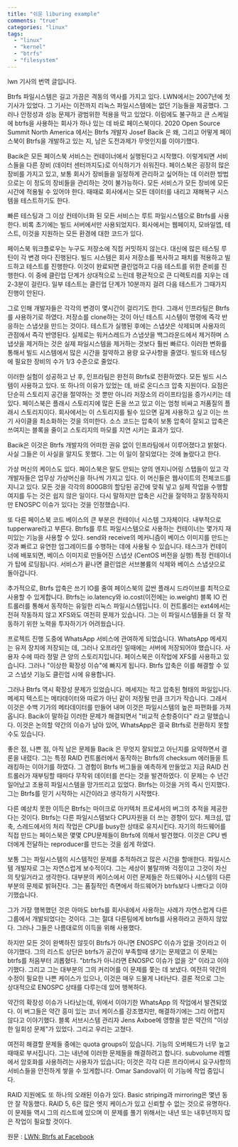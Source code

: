 ```yaml
---
title: "쉬운 liburing example"
comments: "true"
categories: "linux"
tags:
  - "linux"
  - "kernel"
  - "btrfs"
  - "filesystem"
---
```


lwn 기사의 번역 글입니다.

<!-- The Btrfs filesystem has had a long and sometimes turbulent history; LWN first wrote about it in 2007. It offers features not found in any other mainline Linux filesystem, but reliability and performance problems have prevented its widespread adoption. There is at least one company that is using Btrfs on a massive scale, though: Facebook. At the 2020 Open Source Summit North America virtual event, Btrfs developer Josef Bacik described why and how Facebook has invested deeply in Btrfs and where the remaining challenges are. -->

Btrfs 파일시스템은 길고 가끔은 격동의 역사를 가지고 있다. LWN에서는 2007년에 첫 기사가 있었다. 그 기사는 이전까지 리눅스 파일시스템에는 없던 기능들을 제공했다. 그러나 안정성과 성능 문제가 광범위한 적용을 막고 있었다. 이럼에도 불구하고 큰 스케일에 btrfs을 사용하는 회사가 하나 있는 데 바로 페이스북이다. 2020 Open Source Summit North America 에서는 Btrfs 개발자 Josef Bacik 은 왜, 그리고 어떻게 페이스북이 Btrfs을 개발하고 있는 지, 남은 도전과제가 무엇인지를 이야기했다.

<!-- Every Facebook service, Bacik began, runs within a container; among other things, that makes it easy to migrate services between machines (or even between data centers). Facebook has a huge number of machines, so it is impossible to manage them in any sort of unique way; the company wants all of these machines to be as consistent as possible. It should be possible to move any service to any machine at any time. The company will, on occasion, bring down entire data centers to test how well its disaster-recovery mechanisms work. -->

 Bacik은 모든 페이스북 서비스는 컨테이너에서 실행된다고 시작했다. 이렇게되면 서비스들을 다른 장비 (데이터 센터까지도)로 이식하기가 쉬워진다. 페이스북은 굉장히 많은 장비를 가지고 있고, 보통 회사가 장비들을 일정하게 관리하고 싶어하는 데 이러한 방법으로는 이 정도의 장비들을 관리하는 것이 불가능하다. 모든 서비스가 모든 장비에 모든 시간에 적용될 수 있어야 한다. 때때로 회사에서는 모든 데이터를 내리고 재해복구 시스템을 테스트하기도 한다.

<!-- Faster testing and more
All of these containerized services are using Btrfs for their root filesystem. The initial use case within Facebook, though, was for the build servers. The company has a lot of code, implementing the web pages, mobile apps, test suites, and the infrastructure to support all of that. -->

빠른 테스팅과 그 이상
 컨테이너화 된 모든 서비스는 루트 파일시스템으로 Btrfs를 사용한다. 비록 초기에는 빌드 서버에서만 사용되었지다. 회사에서는 웹페이지, 모바일앱, 테스트, 이것을 지원하는 모든 환경에 대한 코드가 있다.

<!-- The Facebook workflow dictates that nobody commits code directly to a repository. Instead, there is a whole testing routine that is run on each change first. The build system will clone the company repository, apply the patch, build the system, and run the tests; once that is done, the whole thing is cleaned up in preparation for the next patch to test. That cleanup phase, as it turns out, is relatively slow, averaging two or three minutes to delete large directory trees full of code. Some tests can take ten minutes to clean up, during which that machine is unavailable to run the next test. -->

 페이스북 워크플로우는 누구도 저장소에 직접 커밋하지 않는다. 대신에 많은 테스팅 루틴이 각 변경 마다 진행된다. 빌드 시스템은 회사 저장소를 복사하고 패치를 적용하고 빌드하고 테스트를 진행한다. 이것이 완료되면 클린업하고 다음 테스트를 위한 준비를 진행한다. 이 중에 클린업 단계가 상대적으로 느린데 평균적으로 큰 디렉토리를 지우는 데 2-3분이 걸린다. 일부 테스트는 클린업 단계가 10분까지 걸려 다음 테스트가 그때가지 진행이 안된다.

<!-- The end result was that developers were finding that it would take hours to get individual changes through the process. So the infrastructure team decided to try using Btrfs. Rather than creating a clone of the repository, the test system just makes a snapshot, which is a nearly instantaneous operation. After the tests are run, the snapshot is deleted, which also appears to be instantaneous from a user-space point of view. There is, of course, a worker thread actually cleaning up the snapshot in the background, but cleaning up a snapshot is a lot faster than removing directories from an ordinary filesystem. This change saves a lot of time in the build system and reduced the capacity requirement — the number of machines needed to do builds and testing — by one-third. -->

 그로 인해 개발자들은 각각의 변경이 몇시간이 걸리기도 한다. 그래서 인프라팀은 Btrfs를 사용하기로 하였다. 저장소를 clone하는 것이 아닌 테스트 시스템이 명령에 즉각 반응하는 스냅샷을 만드는 것이다. 테스트가 실행된 후에는 스냅샷은 삭제되며 사용자의 관점에서 즉각 반영된다. 실제로는 워커스레드가 스냅샷을 백그라운드에서 제거하며 스냅샷을 제거하는 것은 실제 파일시스템을 제거하는 것보다 훨씬 빠르다. 이러한 변화를 통해서 빌드 시스템에서 많은 시간을 절약하고 용량 요구사항을 줄였다. 빌드와 테스팅에 필요한 장비의 수가 1/3 수준으로 줄었다.

<!-- After that experiment worked out so well, the infrastructure team switched fully to Btrfs; the entire build system now uses it. It turns out that there was another strong reason to switch to Btrfs: its support for on-disk compression. The point here is not just saving storage space, but also extending its lifetime. Facebook spends a lot of money on flash storage — evidently inexpensive, low-quality flash storage at that. The company would like this storage to last as long as possible, which implies minimizing the number of write cycles performed. Source code tends to compress well, so compression reduces the number of blocks written considerably, slowing the process of wearing out the storage devices. -->

 이러한 실험이 성공하고 난 후, 인프라팀은 완전히 Btrfs로 전환하였다. 모든 빌드 시스템이 사용하고 있다. 또 하나의 이유가 있었는 데, 바로 온디스크 압축 지원이다. 요점은 단순히 스토리지 공간을 절약하는 것 뿐만 아니라 저장소의 라이프타임을 증가시키는 데 있다. 페이스북은 플래시 스토리지에 많은 돈을 쓰고 있고 이는 엄청 비싸고 저품질의 플래시 스토리지이다. 회사에서는 이 스토리지를 될수 있으면 길게 사용하고 싶고 이는 쓰기 사이클을 최소화하는 것을 의미한다. 소스 코드는 압축이 보통 압축이 잘되고 압축은 쓰여지는 블록을 줄이고 스토리지의 마모를 지연 시키는 효과가 있다.

<!-- This work, Bacik said, was done by the infrastructure team without any sort of encouragement by Facebook's Btrfs developers; indeed, they didn't even know that it was happening. He was surprised by how well it worked in the end. -->

 Bacik은 이것은 Btrfs 개발자의 어떠한 권유 없이 인프라팀에서 이루어졌다고 밝혔다. 사실 그들은 이 사실을 알지도 못했다. 그는 이 일이 잘되었다는 것에 놀랐다고 한다.

<!-- Then, there is the case of virtual machines for developers. Facebook has an "unreasonable amount" of engineering staff, Bacik said; each developer has a virtual machine for their work. These machines contain the entire source code for the web site; it is a struggle to get the whole thing to fit into the 800GB allotted for each and still leave room for some actual work to be done. Once again, compression helps to save the day, and works well, though he did admit that there have been some "ENOSPC issues" (problems that result when the filesystem runs out of available space). -->

 가상 머신의 케이스도 있다. 페이스북은 말도 안되는 양의 엔지니어링 스탭들이 있고 각 개발자들은 업무상 가상머신을 하나씩 가지고 있다. 이 머신들은 웹사이트의 전체코드를 지니고 있다. 모든 것을 각각의 800GB의 할당된 공간에  맞춰 넣고 실제 작업을 수행할 여지를 두는 것은 쉽지 않은 일이다. 다시 말하지만 압축은 시간을 절약하고 잘동작하지만 ENOSPC 이슈가 있다는 것을 인정했습니다.

<!-- Another big part of the Facebook code base is the container system itself, known internally as "tupperware". Containers in this system use Btrfs for the root filesystem, a choice that enables a number of interesting things. The send and receive mechanism can be used both to build the base image and to enable fast, reliable upgrades. When a task is deployed to a container, a snapshot is made of the base image (running a version of CentOS) and the specific container is loaded on top. When that service is done, cleanup is just a matter of deleting the working subvolume and returning to the base snapshot. -->

 또 다른 페이스북 코드 베이스의 큰 부분은 컨테이너 시스템 그자체이다. 내부적으로 tupperware라고 부른다. Btrfs를 루트 파일시스템으로 사용하는 컨테이너는 몇가지 재미있는 기능을 사용할 수 있다. send와 receive의 메커니즘이 베이스 이미지를 만드는 것과 빠르고 유연한 업그레이드를 수행하는 데에 사용될 수 있습니다. 테스크가 컨테이너에 배포되면, 베이스 이미지로 만들어진 스냅샷 (CentOS 버전을 실행) 특정 컨테이너가 탑에 로딩됩니다. 서비스가 끝나면 클린업은 서브볼륨의 삭제와 베이스 스냅샷으로 돌아갑니다.

<!-- Additionally, Btrfs compression once again reduces write I/O, helping Facebook to make the best use of cheap flash drives. Btrfs is also the only Linux filesystem that works with the io.latency and io.cost (formerly io.weight) block I/O controllers. These controllers don't work with ext4 at all, he said, and there are some problems still with XFS; he has not been able to invest the effort to make things work better on those filesystems. -->
추가적으로, Btrfs 압축은 쓰기 IO를 줄여 페이스북의 값싼 플래시 드라이브를 최적으로 사용할 수 있게합니다. Btrfs는  io.latency와 io.cost(이전에는 io.weight) 블록 IO 컨트롤러를 통해서 동작하는 유일한 리눅스 파일시스템입니다. 이 컨트롤러는 ext4에서는 전혀 작동하지 않고 XFS와도 여전히 문제가 있습니다. 그는 이 파일시스템들을 더 잘 작동하기 위한 노력을 투자하기가 어려웠습니다. 

<!-- An in-progress project concerns the WhatsApp service. WhatsApp messages are normally stored on the users' devices, but they must be kept centrally when the user is offline. Given the number of users, that's a fair amount of storage. Facebook is using XFS for this task, but has run into unspecified "weird scalability issues". Btrfs compression can help here as well, and snapshots will be useful for cleaning things up. -->
프로젝트 진행 도중에 WhatsApp 서비스에 관여하게 되었습니다. WhatsApp 메세지는 유저 장치에 저장되는 데, 그러나 오프라인 일때에는 서버에 저장되어야 했습니다. 사용자 수에 따라 정말 큰 양의 스토리지입니다. 페이스북은 이작업에 XFS를 사용하고 있습니다. 그러나 "이상한 확장성 이슈"에 빠지게 됩니다. Btrfs 압축은 이를 해결할 수 있고 스냅샷 기능도 클린업 시에 유용합니다.

<!-- But Btrfs, too, has run into scalability problems with this workload. Messages are tiny, compressed files; they are small enough that the message text is usually stored with the file's metadata rather than in a separate data extent. That leads to filesystems with hundreds of gigabytes of metadata and high levels of fragmentation. These problems have been addressed, Bacik said, and it's "relatively smooth sailing" now. That said, there are still some issues left to be dealt with, and WhatsApp may not make the switch to Btrfs in the end. -->
그러나 Btrfs 역시 확장성 문제가 있었습니다. 메세지는 작고 압축된 형태의 파일입니다. 메세지 텍스트는 메타데이터와 따로가 아닌 같이 저장될 만큼 크기가 작습니다. 그래서 이것은 수백 기가의 메타데이터를 만들어 내며 이것은 파일시스템의 높은 파편화를 가져옵니다. Bacik이 말하길 이러한 문제가 해결되면서 "비교적 순항중이다" 라고 말했습니다. 이것은 논의할 약간의 이슈가 남아 있어, WhatsApp은 결국 Btrfs로 전환하지 못할 수도 있습니다. 

<!-- The good, the bad, and the unresolved
Bacik concluded with a summary of what has worked well and what has not. He told the story of tracking down a bug where Btrfs kept reporting checksum errors when working with a specific RAID controller. Experience has led him to assume that such things are Btrfs bugs, but this time it turned out that the RAID controller was writing some random data to the middle of the disk on every reboot. This problem had been happening for years, silently corrupting filesystems; Btrfs flagged it almost immediately. That is when he started to think that, perhaps, it's time to start trusting Btrfs a bit more. -->

좋은 점, 나쁜 점, 아직 남은 문제들
Bacik 은 무엇지 잘되었고 아닌지를 요약하면서 결론을 내렸다. 그는 특정 RAID 컨트롤러에서 동작하는 Btrfs의 checksum 에러들을 트래킹하는 이야기를 하였다. 그 경험이 Btrfs 버그들을 예측하게 만들었고 지금 RAID 컨트롤러가 재부팅할 때마다 무작위 데이터를 쓴다는 것을 발견하였다. 이 문제는 수 년간 일어났고 조용히 파일시스템을 망가뜨리고 있었다. Btrfs는 이것을 거의 즉시 인지했다. 그는 Btrfs를 믿기 시작하는 시간이라고 생각하기 시작했다.

<!-- Another unexpected benefit was the help Btrfs has provided in tracking down microarchitectural processor bugs. Btrfs tends to stress the system's CPU more than other filesystems; features like checksumming, compression, and work offloaded to threads tend to keep things busy. Facebook, which builds its own hardware, has run into a few CPU problems that have been exposed by Btrfs; that made it easy to create reproducers to send to CPU vendors in order to get things fixed. -->

다른 예상치 못한 이득은 Btrfs는 마이크로 아키텍처 프로세서의 버그의 추적을 제공한다는 것이다. Btrfs는 다른 파일시스템보다 CPU자원을 더 쓰는 경향이 있다. 체크섬, 압축, 스레드에서의 처리 작업은 CPU를 busy한 상태로 유지시킨다. 자기의 하드웨어를 직접 만드는 페이스북은 몇몇 CPU문제들이 Btrfs에 의해서 발견했다. 이것은 CPU 벤더에게 전달하는 reproducer를 만드는 것을 쉽게 하였다.

<!-- In general, he said, he has spent a lot of time trying to track down systemic problems in the filesystem. Being a filesystem developer, he is naturally conservative; he worries that "the world will burn down" and it will all be his fault. In almost every case, these problems have turned out to have their origin in the hardware or other parts of the system. Hardware, he said, is worse than Btrfs when it comes to quality. -->
보통 그는 파일시스템의 시스템적인 문제를 추적하려고 많은 시간을 할애한다. 파일시스템 개발자로 그는 자연스럽게 보수적이다. 그는 세상이 불탈까봐 걱정이고 그것이 자신의 탓일거라고 생각한다. 대부분의 케이스에서 이런 문제들은 하드웨어나 시스템의 다른 부분의 문제로 밝혀진다. 그는 품질적인 측면에서 하드웨어가 btrfs보다 나쁘다고 이야기했습니다.

<!-- What he was most happy with, though, was perhaps the fact that most Btrfs use cases in the company have been developed naturally by other groups. He has never gone out of his way to tell other teams that they need to use Btrfs, but they have chosen it for its merits anyway. -->
그가 가장 행복했던 것은 아마도 btrfs를 회사내에서 사용하는 사례가 자연스럽게 다른 그룹에서 개발되었다는 것이다. 그는 절대 다른팀에게  btrfs를 사용하라고 권하지 않았다. 그러나 그들은 나름대로의 이득을 위해 사용했다.

<!-- "It's not Btrfs if there isn't an ENOSPC issue", he said.All is not perfect, however. At the top of his list was bugs that manifest when Btrfs runs out of space, a problem that has plagued Btrfs since the beginning; "it's not Btrfs if there isn't an ENOSPC issue", he said, adding that he has spent most of his career chasing these problems. There are still a few bad cases in need of fixing, but these are rare occurrences at this point. He is relatively happy, finally, with the state of ENOSPC handling. -->
하지만 모든 것이 완벽하진 않듯이 Btrfs가 아니면 ENOSPC 이슈가 없을 것이라고 이야기했다. 그의 리스트 상단은 btrfs가 공간이 부족할때 생기는 문제였고 이 문제는 btrfs를 처음부터 괴롭혔다. "btrfs가 아니라면 ENOSPC 이슈가 없을 것" 이라고 이야기했다. 그리고 그는 대부분의 그의 커리어를 이 문제를 쫓는 데 보냈다. 여전히 약간의 수정이 필요한 나쁜 케이스가 있으나, 이것은 매우 드물게 나타난다. 결론 적으로 그는 상대적으로 ENOSPC 상태를 다루는데 있어 행복하다.

<!-- There have been some scalability problems that have come up, primarily with the WhatsApp workload as described above. These bugs have highlighted some interesting corner cases, he said, but haven't been really difficult to work out. There were also a few "weird, one-off issues" that mostly affected block subsystem maintainer Jens Axboe; "we like Jens, so we fixed it". -->
약간의 확장성 이슈가 나타났는데, 위에서 이야기한 WhatsApp 의 작업에서 발견되었다. 이 버그들은 약간 흥미 있는 코너 케이스를 강조했지만, 해결하기에는 그리 어렵지 않다고 이야기했다. 블록 서브시스템 관리자 Jens Axboe에 영향을 받은 약간의 "이상한 일회성 문제"가 있었다. 그리고 우리는 고쳤다.

<!-- At the top of the list of problems still needing resolution is quota groups; their overhead is too high, he said, and things just break at times. He plans to solve these problems within the next year. There are users who would like to see encryption at the subvolume level; that would allow the safe stacking of services with differing privacy requirements. Omar Sandoval is working on that feature now. -->

여전히 해결할 문제들 중에는 quota groups이 있습니다. 기능의 오버헤드가 너무 높고 때때로 부서집니다. 그는 내년에 이러한 문제들을 해결하려고 합니다. subvolume 레벨에서 암호화를 사용하려는 사용자가 있습니다; 이것은 각각 다른 프라이버시 요구사항의 서비스들을 안전하게 쌓을 수 있게합니다. Omar Sandoval이 이 기능에 작업 중입니다.

<!-- Then there is the issue of RAID support, another longstanding problem area for Btrfs. Basic striping and mirroring work well, and have done so for years, he said. RAID 5 and 6 have "lots of edge cases", though, and have been famously unreliable. These problems, too, are on his list, but solving them will require "lots of work" over the next year or two. -->

RAID 지원에도 또 하나의 오래된 이슈가 있다. Basic striping과 mirroring은 몇년 동안 잘 작동했다. RAID 5, 6은 많은 엣지 케이스가 있고 신뢰할 수 없는 것으로 유명하다. 이 문제들 역시 그의 리스트에 있으며 이 문제를 풀기 위해서는 내년 또는 내후년까지 많은 작업이 필요할 것이다.

원문 : [LWN: Btrfs at Facebook](https://lwn.net/Articles/824855/)
